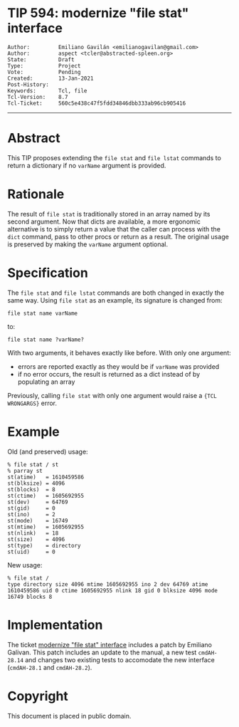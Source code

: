 # TIP 594: modernize "file stat" interface
	Author:         Emiliano Gavilán <emilianogavilan@gmail.com>
	Author:         aspect <tcler@abstracted-spleen.org>
	State:          Draft
	Type:           Project
	Vote:           Pending
	Created:        13-Jan-2021
	Post-History:
	Keywords:       Tcl, file
	Tcl-Version:    8.7
	Tcl-Ticket:     560c5e438c47f5fdd34846dbb333ab96cb905416
-----

# Abstract

This TIP proposes extending the `file stat` and `file lstat` commands to return
a dictionary if no `varName` argument is provided.

# Rationale

The result of `file stat` is traditionally stored in an array named by its
second argument.  Now that dicts are available, a more ergonomic alternative is
to simply return a value that the caller can process with the `dict` command,
pass to other procs or return as a result.  The original usage is preserved by
making the `varName` argument optional.


# Specification

The `file stat` and `file lstat` commands are both changed in exactly the same
way.  Using `file stat` as an example, its signature is changed from:

    file stat name varName

to:

    file stat name ?varName?

With two arguments, it behaves exactly like before.  With only one argument:

* errors are reported exactly as they would be if `varName` was provided
* if no error occurs, the result is returned as a dict instead of by populating
  an array

Previously, calling `file stat` with only one argument would raise a `{TCL
WRONGARGS}` error.

# Example

Old (and preserved) usage:

    % file stat / st
    % parray st
    st(atime)   = 1610459586
    st(blksize) = 4096
    st(blocks)  = 8
    st(ctime)   = 1605692955
    st(dev)     = 64769
    st(gid)     = 0
    st(ino)     = 2
    st(mode)    = 16749
    st(mtime)   = 1605692955
    st(nlink)   = 18
    st(size)    = 4096
    st(type)    = directory
    st(uid)     = 0

New usage:

    % file stat /
    type directory size 4096 mtime 1605692955 ino 2 dev 64769 atime 1610459586 uid 0 ctime 1605692955 nlink 18 gid 0 blksize 4096 mode 16749 blocks 8

# Implementation

The ticket [modernize "file stat" interface](https://core.tcl-lang.org/tcl/tktview?name=560c5e438c47f5fdd34846dbb333ab96cb905416) includes a patch by Emiliano Galivan.  This patch includes an update to the manual, a new test `cmdAH-28.14` and changes two existing tests to accomodate the new interface (`cmdAH-28.1` and `cmdAH-28.2`).


# Copyright

This document is placed in public domain.

